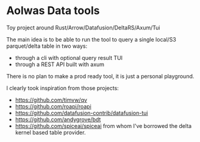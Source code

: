 # Aolwas Data tools

Toy project around Rust/Arrow/Datafusion/DeltaRS/Axum/Tui

The main idea is to be able to run the tool to query a single local/S3
parquet/delta table in two ways:

- through a cli with optional query result TUI
- through a REST API built with axum

There is no plan to make a prod ready tool, it is just a personal playground.

I clearly took inspiration from those projects:

* <https://github.com/timvw/qv>
* <https://github.com/roapi/roapi>
* <https://github.com/datafusion-contrib/datafusion-tui>
* <https://github.com/andygrove/bdt>
* <https://github.com/spiceai/spiceai> from whom I've borrowed the delta kernel based table provider.
